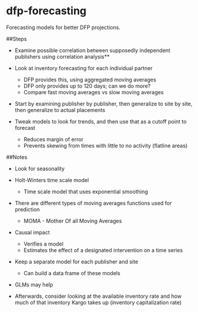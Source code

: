 # dfp-forecasting
Forecasting models for better DFP projections.

##Steps
+ Examine possible correlation between supposedly independent publishers using correlation analysis**

+ Look at inventory forecasting for each individual partner
  * DFP provides this, using aggregated moving averages
  * DFP only provides up to 120 days; can we do more?
  * Compare fast moving averages vs slow moving averages

+ Start by examining publisher by publisher, then generalize to site by site, then generalize to actual placements

+ Tweak models to look for trends, and then use that as a cutoff point to forecast
  * Reduces margin of error
  * Prevents skewing from times with little to no activity (flatline areas)

##Notes
+ Look for seasonality

+ Holt-Winters time scale model
  * Time scale model that uses exponential smoothing

+ There are different types of moving averages functions used for prediction
  * MOMA - Mother Of all Moving Averages

+ Causal impact
  * Verifies a model
  * Estimates the effect of a designated intervention on a time series

+ Keep a separate model for each publisher and site
  * Can build a data frame of these models

+ GLMs may help

+ Afterwards, consider looking at the available inventory rate and how much of that inventory Kargo takes up 		   (inventory capitalization rate)

